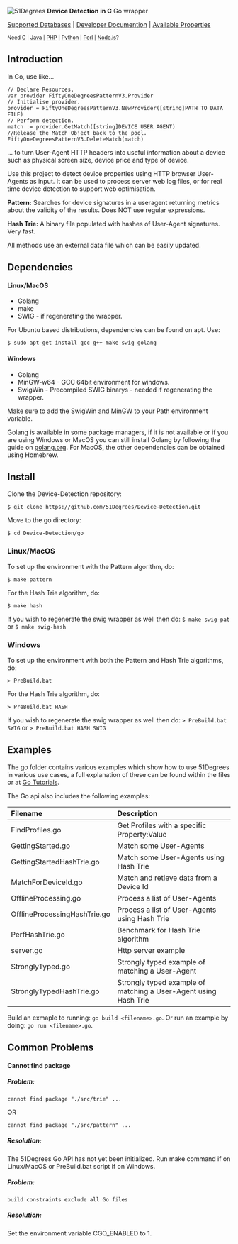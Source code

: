 ![51Degrees](https://51degrees.com/DesktopModules/FiftyOne/Distributor/Logo.ashx?utm_source=github&utm_medium=repository&utm_content=readme_main&utm_campaign=Go-open-source "THE Fastest and Most Accurate Device Detection") **Device Detection in C** Go wrapper

[Supported Databases](https://51degrees.com/compare-data-options?utm_source=github&utm_medium=repository&utm_content=readme_main&utm_campaign=Go-open-source "Different device databases which can be used with 51Degrees device detection") | [Developer Documention](https://51degrees.com/support/documentation?utm_source=github&utm_medium=repository&utm_content=readme_main&utm_campaign=Go-open-source "Full getting started guide and advanced developer documentation") | [Available Properties](https://51degrees.com/resources/property-dictionary?utm_source=github&utm_medium=repository&utm_content=readme_main&utm_campaign=Go-open-source "View all available properties and values")

<sup>Need [C](https://github.com/51Degrees/Device-Detection "THE Fastest and most Accurate device detection for C") | [Java](https://github.com/51Degrees/Java-Device-Detection "THE Fastest and most Accurate device detection for Java") | [PHP](https://github.com/51Degrees/Device-Detection) | [Python](https://github.com/51Degrees/Device-Detection "THE Fastest and most Accurate device detection for Python") | [Perl](https://github.com/51Degrees/Device-Detection "THE Fastest and most Accurate device detection for Perl") | [Node.js](https://github.com/51Degrees/Device-Detection "THE Fastest and most Accurate device detection for Node.js")?</sup>

## Introduction

In Go, use like...
```golang
// Declare Resources.
var provider FiftyOneDegreesPatternV3.Provider
// Initialise provider.
provider = FiftyOneDegreesPatternV3.NewProvider([string]PATH TO DATA FILE)
// Perform detection.
match := provider.GetMatch([string]DEVICE USER AGENT)
//Release the Match Object back to the pool.
FiftyOneDegreesPatternV3.DeleteMatch(match)
```
... to turn User-Agent HTTP headers into useful information about a device such as physical screen size, device price and type of device.

Use this project to detect device properties using HTTP browser User-Agents as input. It can be used to process server web log files, or for real time device detection to support web optimisation.

**Pattern:**  Searches for device signatures in a useragent returning metrics about the validity of the results. Does NOT use regular expressions.

**Hash Trie:** A binary file populated with hashes of User-Agent signatures. Very fast. 

All methods use an external data file which can be easily updated.

## Dependencies
#### Linux/MacOS

- Golang
- make
- SWIG - if regenerating the wrapper.

For Ubuntu based distributions, dependencies can be found on apt. Use:
```
$ sudo apt-get install gcc g++ make swig golang
```

#### Windows

- Golang
- MinGW-w64 - GCC 64bit environment for windows.
- SwigWin - Precompiled SWIG binarys - needed if regenerating the wrapper.

Make sure to add the SwigWin and MinGW to your Path environment variable.

Golang is available in some package managers, if it is not available or if you are using Windows or MacOS you can still install Golang by following the guide on [golang.org](https://golang.org/doc/install). For MacOS, the other dependencies can be obtained using Homebrew.

## Install
Clone the Device-Detection repository:
```
$ git clone https://github.com/51Degrees/Device-Detection.git
```

Move to the go directory:
```
$ cd Device-Detection/go
```
### Linux/MacOS

To set up the environment with the Pattern algorithm, do:

```
$ make pattern
```
For the Hash Trie algorithm, do:
```
$ make hash
```

If you wish to regenerate the swig wrapper as well then do:
`$ make swig-pat` or `$ make swig-hash`

### Windows

To set up the environment with both the Pattern and Hash Trie algorithms, do:

```
> PreBuild.bat
```
For the Hash Trie algorithm, do:
```
> PreBuild.bat HASH
```
If you wish to regenerate the swig wrapper as well then do:
`> PreBuild.bat SWIG` or `> PreBuild.bat HASH SWIG`


## Examples
The go folder contains various examples which show how to use 51Degrees in various use cases, a full explanation of these can be found within the files or at [Go Tutorials](https://51degrees.com/Developers/Documentation/APIs/Go/Tutorials).

The Go api also includes the following examples:

| Filename                      | Description                                                       |
| :---------------------------- | :---------------------------------------------------------------- |
| FindProfiles.go               | Get Profiles with a specific Property:Value                       |
| GettingStarted.go             | Match some User-Agents                                            |
| GettingStartedHashTrie.go     | Match some User-Agents using Hash Trie                            |
| MatchForDeviceId.go           | Match and retieve data from a Device Id                           |
| OfflineProcessing.go          | Process a list of User-Agents                                     |
| OfflineProcessingHashTrie.go  | Process a list of User-Agents using Hash Trie                     |
| PerfHashTrie.go               | Benchmark for Hash Trie algorithm                                 |
| server.go                     | Http server example                                               |
| StronglyTyped.go              | Strongly typed example of matching a User-Agent                   |
| StronglyTypedHashTrie.go      | Strongly typed example of matching a User-Agent using Hash Trie   |

Build an exmaple to running: `go build <filename>.go`. Or run an example by doing: `go run <filename>.go`.

## Common Problems
#### Cannot find package
##### Problem:
`cannot find package "./src/trie" ...`

OR

`cannot find package "./src/pattern" ...`

##### Resolution:

The 51Degrees Go API has not yet been initialized. Run make command if on Linux/MacOS or PreBuild.bat script if on Windows.

##### Problem:

`build constraints exclude all Go files`

##### Resolution:

Set the environment variable CGO_ENABLED to 1.